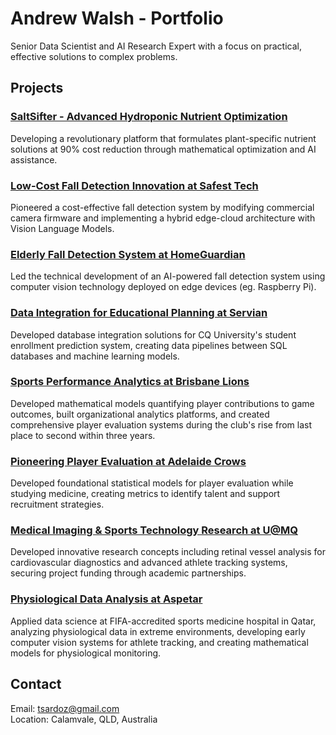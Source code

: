 # Andrew Walsh - Portfolio

Senior Data Scientist and AI Research Expert with a focus on practical, effective solutions to complex problems.

## Projects

### [SaltSifter - Advanced Hydroponic Nutrient Optimization](sifterlabs.md)
Developing a revolutionary platform that formulates plant-specific nutrient solutions at 90% cost reduction through mathematical optimization and AI assistance.

### [Low-Cost Fall Detection Innovation at Safest Tech](safesttech.md)
Pioneered a cost-effective fall detection system by modifying commercial camera firmware and implementing a hybrid edge-cloud architecture with Vision Language Models.

### [Elderly Fall Detection System at HomeGuardian](homeguardian.md)
Led the technical development of an AI-powered fall detection system using computer vision technology deployed on edge devices (eg. Raspberry Pi).

### [Data Integration for Educational Planning at Servian](servian.md)
Developed database integration solutions for CQ University's student enrollment prediction system, creating data pipelines between SQL databases and machine learning models.

### [Sports Performance Analytics at Brisbane Lions](brisbanelions.md)
Developed mathematical models quantifying player contributions to game outcomes, built organizational analytics platforms, and created comprehensive player evaluation systems during the club's rise from last place to second within three years.

### [Pioneering Player Evaluation at Adelaide Crows](adelaidecrows.md)
Developed foundational statistical models for player evaluation while studying medicine, creating metrics to identify talent and support recruitment strategies.

### [Medical Imaging & Sports Technology Research at U@MQ](uatmq.md)
Developed innovative research concepts including retinal vessel analysis for cardiovascular diagnostics and advanced athlete tracking systems, securing project funding through academic partnerships.

### [Physiological Data Analysis at Aspetar](aspetar.md)
Applied data science at FIFA-accredited sports medicine hospital in Qatar, analyzing physiological data in extreme environments, developing early computer vision systems for athlete tracking, and creating mathematical models for physiological monitoring.

## Contact

Email: tsardoz@gmail.com  
Location: Calamvale, QLD, Australia
